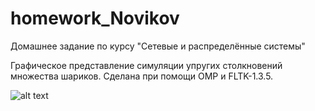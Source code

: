 # homework_Novikov
Домашнее задание по курсу "Сетевые и распределённые системы"


Графическое представление симуляции упругих столкновений множества шариков.
Сделана при помощи OMP и FLTK-1.3.5.

![alt text](/home/gleb/image1.png "Пример работы программы")
